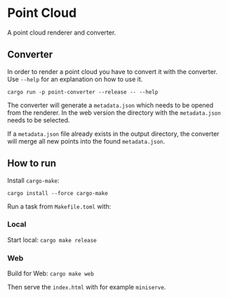 # Point Cloud

A point cloud renderer and converter.

## Converter

In order to render a point cloud you have to convert it with the converter.
Use `--help` for an explanation on how to use it.

`cargo run -p point-converter --release -- --help`

The converter will generate a `metadata.json` which needs to be opened from the renderer.
In the web version the directory with the `metadata.json` needs to be selected.

If a `metadata.json` file already exists in the output directory, the converter will merge all new points into the
found `metadata.json`.

## How to run

Install `cargo-make`:

`cargo install --force cargo-make`

Run a task from `Makefile.toml` with:

### Local

Start local:
`cargo make release`

### Web

Build for Web:
`cargo make web`

Then serve the `index.html` with for example `miniserve`.